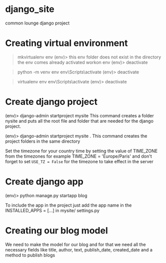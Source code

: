 # django_site
common lounge django project

# Creating virtual environment
> mkvirtualenv env
(env)> 
this env folder does not exist in the directory
the env comes already activated
> workon env
(env)> deactivate
> 

> python -m venv env
> env\Scripts\activate
(env)> deactivate
> 

> virtualenv env
> env\Scripts\activate
(env)> deactivate
>

# Create django project
(env)> django-admin startproject mysite
This command creates a folder nysite and puts all the root file and folder that are needed for 
the django project. 

(env)> django-admin startproject mysite .
This command creates the project folders in the same directory

Set the timezone for your country time by setting the value of TIME_ZONE from the timezones for 
example TIME_ZONE = 'Europe/Paris' and don't forget to set `USE_TZ = False` for the timezone to
take effect in the server

# Create django app
(env)> python manage.py startapp blog

To include the app in the project just add the app name in the INSTALLED_APPS = [...] in mysite/
settings.py

# Creating our blog model
We need to make the model for our blog and for that we need all the necessary fields like
title, author, text, publish_date, created_date and a method to publish blogs
